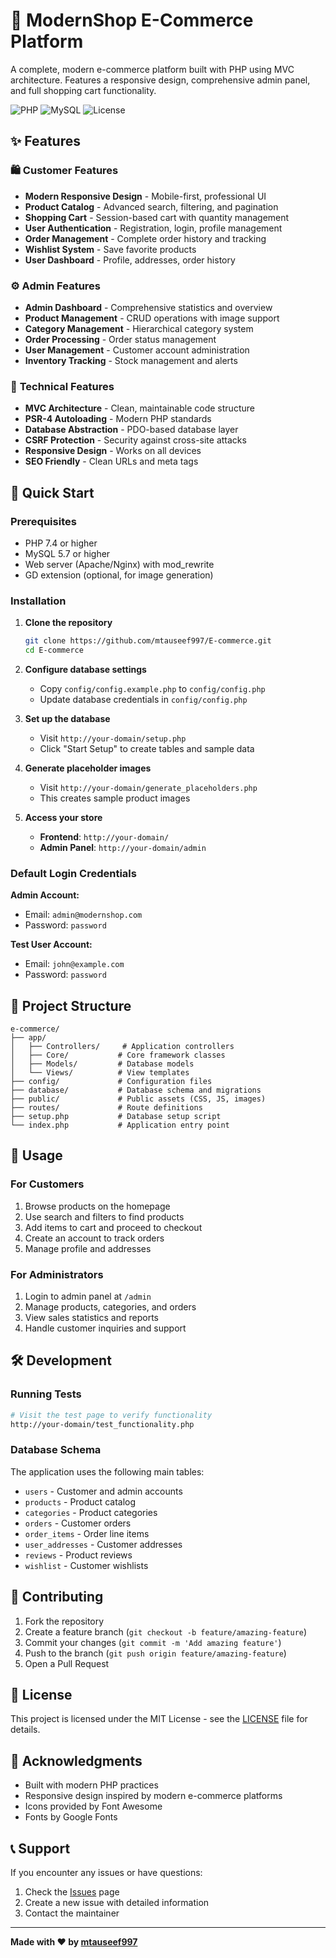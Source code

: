 # 🛒 ModernShop E-Commerce Platform

A complete, modern e-commerce platform built with PHP using MVC architecture. Features a responsive design, comprehensive admin panel, and full shopping cart functionality.

![PHP](https://img.shields.io/badge/PHP-7.4+-777BB4?style=flat-square&logo=php&logoColor=white)
![MySQL](https://img.shields.io/badge/MySQL-5.7+-4479A1?style=flat-square&logo=mysql&logoColor=white)
![License](https://img.shields.io/badge/License-MIT-green?style=flat-square)

## ✨ Features

### 🛍️ **Customer Features**

- **Modern Responsive Design** - Mobile-first, professional UI
- **Product Catalog** - Advanced search, filtering, and pagination
- **Shopping Cart** - Session-based cart with quantity management
- **User Authentication** - Registration, login, profile management
- **Order Management** - Complete order history and tracking
- **Wishlist System** - Save favorite products
- **User Dashboard** - Profile, addresses, order history

### ⚙️ **Admin Features**

- **Admin Dashboard** - Comprehensive statistics and overview
- **Product Management** - CRUD operations with image support
- **Category Management** - Hierarchical category system
- **Order Processing** - Order status management
- **User Management** - Customer account administration
- **Inventory Tracking** - Stock management and alerts

### 🔧 **Technical Features**

- **MVC Architecture** - Clean, maintainable code structure
- **PSR-4 Autoloading** - Modern PHP standards
- **Database Abstraction** - PDO-based database layer
- **CSRF Protection** - Security against cross-site attacks
- **Responsive Design** - Works on all devices
- **SEO Friendly** - Clean URLs and meta tags

## 🚀 Quick Start

### Prerequisites

- PHP 7.4 or higher
- MySQL 5.7 or higher
- Web server (Apache/Nginx) with mod_rewrite
- GD extension (optional, for image generation)

### Installation

1. **Clone the repository**

   ```bash
   git clone https://github.com/mtauseef997/E-commerce.git
   cd E-commerce
   ```

2. **Configure database settings**

   - Copy `config/config.example.php` to `config/config.php`
   - Update database credentials in `config/config.php`

3. **Set up the database**

   - Visit `http://your-domain/setup.php`
   - Click "Start Setup" to create tables and sample data

4. **Generate placeholder images**

   - Visit `http://your-domain/generate_placeholders.php`
   - This creates sample product images

5. **Access your store**
   - **Frontend**: `http://your-domain/`
   - **Admin Panel**: `http://your-domain/admin`

### Default Login Credentials

**Admin Account:**

- Email: `admin@modernshop.com`
- Password: `password`

**Test User Account:**

- Email: `john@example.com`
- Password: `password`

## 📁 Project Structure

```
e-commerce/
├── app/
│   ├── Controllers/     # Application controllers
│   ├── Core/           # Core framework classes
│   ├── Models/         # Database models
│   └── Views/          # View templates
├── config/             # Configuration files
├── database/           # Database schema and migrations
├── public/             # Public assets (CSS, JS, images)
├── routes/             # Route definitions
├── setup.php           # Database setup script
└── index.php           # Application entry point
```

## 🎯 Usage

### For Customers

1. Browse products on the homepage
2. Use search and filters to find products
3. Add items to cart and proceed to checkout
4. Create an account to track orders
5. Manage profile and addresses

### For Administrators

1. Login to admin panel at `/admin`
2. Manage products, categories, and orders
3. View sales statistics and reports
4. Handle customer inquiries and support

## 🛠️ Development

### Running Tests

```bash
# Visit the test page to verify functionality
http://your-domain/test_functionality.php
```

### Database Schema

The application uses the following main tables:

- `users` - Customer and admin accounts
- `products` - Product catalog
- `categories` - Product categories
- `orders` - Customer orders
- `order_items` - Order line items
- `user_addresses` - Customer addresses
- `reviews` - Product reviews
- `wishlist` - Customer wishlists

## 🤝 Contributing

1. Fork the repository
2. Create a feature branch (`git checkout -b feature/amazing-feature`)
3. Commit your changes (`git commit -m 'Add amazing feature'`)
4. Push to the branch (`git push origin feature/amazing-feature`)
5. Open a Pull Request

## 📝 License

This project is licensed under the MIT License - see the [LICENSE](LICENSE) file for details.

## 🙏 Acknowledgments

- Built with modern PHP practices
- Responsive design inspired by modern e-commerce platforms
- Icons provided by Font Awesome
- Fonts by Google Fonts

## 📞 Support

If you encounter any issues or have questions:

1. Check the [Issues](https://github.com/mtauseef997/E-commerce/issues) page
2. Create a new issue with detailed information
3. Contact the maintainer

---

**Made with ❤️ by [mtauseef997](https://github.com/mtauseef997)**

